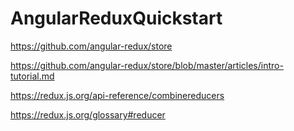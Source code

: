 # AngularReduxQuickstart

https://github.com/angular-redux/store

https://github.com/angular-redux/store/blob/master/articles/intro-tutorial.md

https://redux.js.org/api-reference/combinereducers

https://redux.js.org/glossary#reducer
